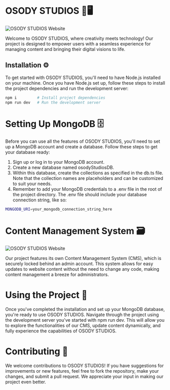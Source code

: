# OSODY STUDIOS 🎨🖥️

![OSODY STUDIOS Website](https://i.imgur.com/jjtWJSf.png)

Welcome to OSODY STUDIOS, where creativity meets technology! Our project is designed to empower users with a seamless experience for managing content and bringing their digital visions to life.

## Installation ⚙️

To get started with OSODY STUDIOS, you'll need to have Node.js installed on your machine. Once you have Node.js set up, follow these steps to install the project dependencies and run the development server:

```bash
npm i         # Install project dependencies
npm run dev   # Run the development server
```

# Setting Up MongoDB 🗄️

Before you can use all the features of OSODY STUDIOS, you'll need to set up a MongoDB account and create a database. Follow these steps to get your database ready:

1. Sign up or log in to your MongoDB account.
2. Create a new database named osodyStudiosDB.
3. Within this database, create the collections as specified in the db.ts file. Note that the collection names are placeholders and can be customized to suit your needs.
4. Remember to add your MongoDB credentials to a .env file in the root of the project directory. The .env file should include your database connection string, like so:

```bash
MONGODB_URI=your_mongodb_connection_string_here
```

# Content Management System 🗃️

![OSODY STUDIOS Website](https://i.imgur.com/sDp6jOG.png)

Our project features its own Content Management System (CMS), which is securely locked behind an admin account. This system allows for easy updates to website content without the need to change any code, making content management a breeze for administrators.

# Using the Project 🚀

Once you've completed the installation and set up your MongoDB database, you're ready to use OSODY STUDIOS. Navigate through the project using the development server you've started with npm run dev. This will allow you to explore the functionalities of our CMS, update content dynamically, and fully experience the capabilities of OSODY STUDIOS.

# Contributing 🤝

We welcome contributions to OSODY STUDIOS! If you have suggestions for improvements or new features, feel free to fork the repository, make your changes, and submit a pull request. We appreciate your input in making our project even better.

